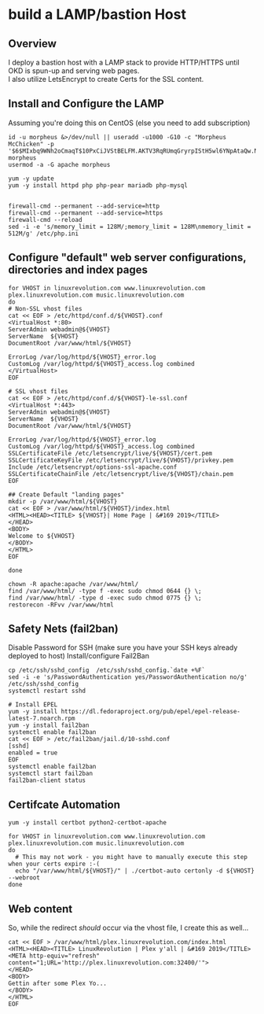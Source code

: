 # build a LAMP/bastion Host

## Overview
I deploy a bastion host with a LAMP stack to provide HTTP/HTTPS until OKD is spun-up and serving web pages.  
I also utilize LetsEncrypt to create Certs for the SSL content.


## Install and Configure the LAMP 
Assuming you're doing this on CentOS (else you need to add subscription)  

```
id -u morpheus &>/dev/null || useradd -u1000 -G10 -c "Morpheus McChicken" -p '$6$MIxbq9WNh2oCmaqT$10PxCiJVStBELFM.AKTV3RqRUmqGryrpIStH5wl6YNpAtaQw.Nc/lkk0FT9RdnKlEJEuB81af6GWoBnPFKqIh.' morpheus
usermod -a -G apache morpheus

yum -y update
yum -y install httpd php php-pear mariadb php-mysql


firewall-cmd --permanent --add-service=http
firewall-cmd --permanent --add-service=https
firewall-cmd --reload
sed -i -e 's/memory_limit = 128M/;memory_limit = 128M\nmemory_limit = 512M/g' /etc/php.ini
```

## Configure "default" web server configurations, directories and index pages
```
for VHOST in linuxrevolution.com www.linuxrevolution.com plex.linuxrevolution.com music.linuxrevolution.com
do 
# Non-SSL vhost files
cat << EOF > /etc/httpd/conf.d/${VHOST}.conf
<VirtualHost *:80>
ServerAdmin webadmin@${VHOST}
ServerName  ${VHOST}
DocumentRoot /var/www/html/${VHOST}
 
ErrorLog /var/log/httpd/${VHOST}_error.log
CustomLog /var/log/httpd/${VHOST}_access.log combined
</VirtualHost>
EOF

# SSL vhost files
cat << EOF > /etc/httpd/conf.d/${VHOST}-le-ssl.conf 
<VirtualHost *:443>
ServerAdmin webadmin@${VHOST}
ServerName  ${VHOST}
DocumentRoot /var/www/html/${VHOST}

ErrorLog /var/log/httpd/${VHOST}_error.log
CustomLog /var/log/httpd/${VHOST}_access.log combined
SSLCertificateFile /etc/letsencrypt/live/${VHOST}/cert.pem
SSLCertificateKeyFile /etc/letsencrypt/live/${VHOST}/privkey.pem
Include /etc/letsencrypt/options-ssl-apache.conf
SSLCertificateChainFile /etc/letsencrypt/live/${VHOST}/chain.pem
EOF

## Create Default "landing pages"
mkdir -p /var/www/html/${VHOST}
cat << EOF > /var/www/html/${VHOST}/index.html
<HTML><HEAD><TITLE> ${VHOST}| Home Page | &#169 2019</TITLE>
</HEAD>
<BODY>
Welcome to ${VHOST}
</BODY>
</HTML>
EOF

done

chown -R apache:apache /var/www/html/
find /var/www/html/ -type f -exec sudo chmod 0644 {} \;
find /var/www/html/ -type d -exec sudo chmod 0775 {} \;
restorecon -RFvv /var/www/html
```

## Safety Nets (fail2ban)
Disable Password for SSH (make sure you have your SSH keys already deployed to host)
Install/configure Fail2Ban  

```
cp /etc/ssh/sshd_config  /etc/ssh/sshd_config.`date +%F`
sed -i -e 's/PasswordAuthentication yes/PasswordAuthentication no/g' /etc/ssh/sshd_config
systemctl restart sshd

# Install EPEL
yum -y install https://dl.fedoraproject.org/pub/epel/epel-release-latest-7.noarch.rpm
yum -y install fail2ban
systemctl enable fail2ban
cat << EOF > /etc/fail2ban/jail.d/10-sshd.conf
[sshd]
enabled = true
EOF
systemctl enable fail2ban
systemctl start fail2ban
fail2ban-client status
```

## Certifcate Automation
```
yum -y install certbot python2-certbot-apache

for VHOST in linuxrevolution.com www.linuxrevolution.com plex.linuxrevolution.com music.linuxrevolution.com
do 
  # This may not work - you might have to manually execute this step when your certs expire :-(
  echo "/var/www/html/${VHOST}/" | ./certbot-auto certonly -d ${VHOST} --webroot
done
```

## Web content
So, while the redirect *should* occur via the vhost file, I create this as well...

```
cat << EOF > /var/www/html/plex.linuxrevolution.com/index.html
<HTML><HEAD><TITLE> LinuxRevolution | Plex y'all | &#169 2019</TITLE>
<META http-equiv="refresh" content="1;URL='http://plex.linuxrevolution.com:32400/'">
</HEAD>
<BODY>
Gettin after some Plex Yo...
</BODY>
</HTML>
EOF
```


